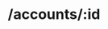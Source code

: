 ---
title: /accounts/:id
position: 2.4
type: put
description: Update Book
parameters:
  - name: userId
    content: The account owner. 
  - name: externalId
    content: The external id for the account. Yodlee, Plaid or bank's own id. 
  - name: accountName
    content: Account name
  - name: accountNumber
    content: The masked account number for display
  - name: nickname
    content: Account nick name
  - name: accountType
    content: Type of account. Checking, saving, credit etc.
  - name: providerType
    content: The account data provider. Yodlee, Plaid or banks 
  - name: loginName
    content: The login name if any
  - name: password
    content: The password if any
  - name: memo
    content: The memo
content_markdown: |-
  Update an existing book in your collection.
left_code_blocks:
  - code_block: |-
      $.ajax({
        "url": "http://api.myapp.com/accounts/3",
        "type": "PUT",
        "data": {
          "token": "YOUR_APP_KEY",
          "userId": 123,
          "externalId" :  "vzeNDwK7KQIm4yEog683uElbp9GRLEFXGK98D",
          "accountName":  "Chase Saving",
          "accountNumber": "XXXX4230",
          "nickname" : "My Chase Saving",
          "accountType":  "Saving",
          "loginName" :  "ydltestlogin",
          "password":  "ydltestpassw"
        },
        "success": function(data) {
          alert(data);
        }
      });
    title: jQuery
    language: javascript
right_code_blocks:
  - code_block: |2-
      {
        "userId": 123,
        "externalId" :  "vzeNDwK7KQIm4yEog683uElbp9GRLEFXGK98D",
        "accountName":  "Chase Saving",
        "accountNumber": "XXXX4230",
        "nickname" : "My Chase Saving",
        "accountType":  "Saving",
        "providerType":  "YODLEE",
        "loginName" :  "ydltestlogin",
        "password":  "ydltestpassword",
        "memo":  "Test memo"
      }
    title: Response
    language: json
  - code_block: |2-
       {
        "error": true,
        "message": "Necessary parameter(s) are missing"
      }
      {
        "error": true,
        "message": "Invalid user"
      }
      {
        "error": true,
        "message": "Invalid score"
      }"message": "Book doesn't exist"
      }
    title: Error
    language: json
---
